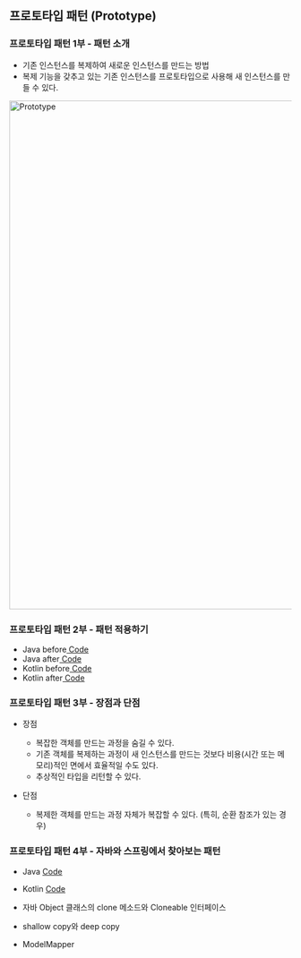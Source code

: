 ## 프로토타입 패턴 (Prototype)

### 프로토타입 패턴 1부 - 패턴 소개

- 기존 인스턴스를 복제하여 새로운 인스턴스를 만드는 방법
- 복제 기능을 갖추고 있는 기존 인스턴스를 프로토타입으로 사용해 새 인스턴스를 만들 수 있다.

<img width="909" alt="Prototype" src="https://user-images.githubusercontent.com/64997245/185937914-24d7d7dd-471a-46d2-b1b5-41778a6d9cbf.png">

### 프로토타입 패턴 2부 - 패턴 적용하기

- Java before<a href="../../example/src/main/kotlin/com/example/_01_creational_patterns/_05_prototype/java/_01_before">
  Code</a>
- Java after<a href="../../example/src/main/kotlin/com/example/_01_creational_patterns/_05_prototype/java/_02_after">
  Code</a>
- Kotlin before<a href="../../example/src/main/kotlin/com/example/_01_creational_patterns/_05_prototype/kt/_01_before">
  Code</a>
- Kotlin after<a href="../../example/src/main/kotlin/com/example/_01_creational_patterns/_05_prototype/kt/_02_after">
  Code</a>

### 프로토타입 패턴 3부 - 장점과 단점

- 장점
    - 복잡한 객체를 만드는 과정을 숨길 수 있다.
    - 기존 객체를 복제하는 과정이 새 인스턴스를 만드는 것보다 비용(시간 또는 메모리)적인 면에서 효율적일 수도 있다.
    - 추상적인 타입을 리턴할 수 있다.

- 단점
    - 복제한 객체를 만드는 과정 자체가 복잡할 수 있다. (특히, 순환 참조가 있는 경우)

### 프로토타입 패턴 4부 - 자바와 스프링에서 찾아보는 패턴

- Java <a href="../../example/src/main/kotlin/com/example/_01_creational_patterns/_05_prototype/java/_03_java">Code</a>
- Kotlin <a href="../../example/src/main/kotlin/com/example/_01_creational_patterns/_05_prototype/kt/_03_java">Code</a>

- 자바 Object 클래스의 clone 메소드와 Cloneable 인터페이스
- shallow copy와 deep copy
- ModelMapper
